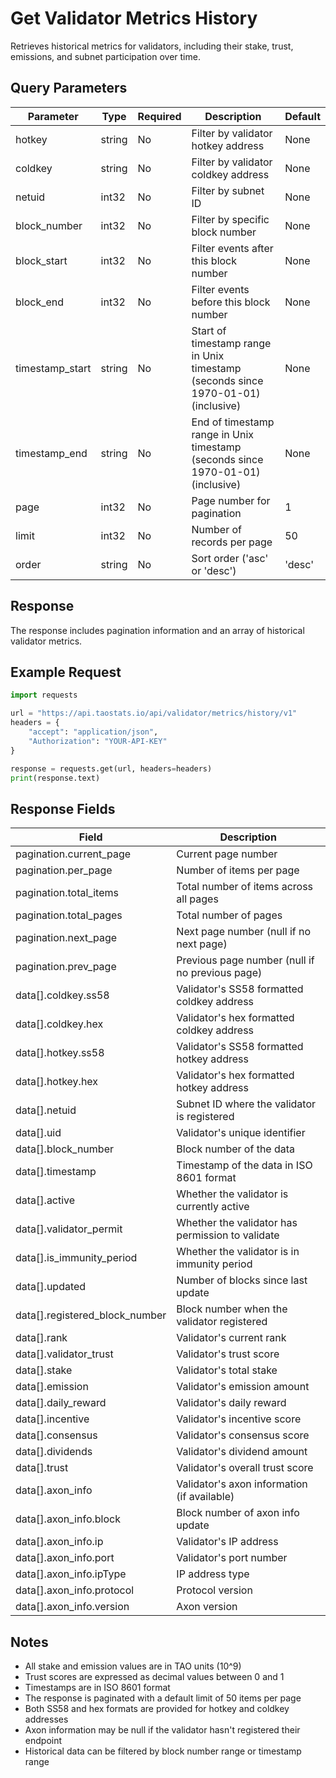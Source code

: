 # Get Validator Metrics History

Retrieves historical metrics for validators, including their stake, trust, emissions, and subnet participation over time.

## Query Parameters

| Parameter | Type | Required | Description | Default |
|-----------|------|----------|-------------|---------|
| hotkey | string | No | Filter by validator hotkey address | None |
| coldkey | string | No | Filter by validator coldkey address | None |
| netuid | int32 | No | Filter by subnet ID | None |
| block_number | int32 | No | Filter by specific block number | None |
| block_start | int32 | No | Filter events after this block number | None |
| block_end | int32 | No | Filter events before this block number | None |
| timestamp_start | string | No | Start of timestamp range in Unix timestamp (seconds since 1970-01-01) (inclusive) | None |
| timestamp_end | string | No | End of timestamp range in Unix timestamp (seconds since 1970-01-01) (inclusive) | None |
| page | int32 | No | Page number for pagination | 1 |
| limit | int32 | No | Number of records per page | 50 |
| order | string | No | Sort order ('asc' or 'desc') | 'desc' |

## Response

The response includes pagination information and an array of historical validator metrics.

## Example Request

```python
import requests

url = "https://api.taostats.io/api/validator/metrics/history/v1"
headers = {
    "accept": "application/json",
    "Authorization": "YOUR-API-KEY"
}

response = requests.get(url, headers=headers)
print(response.text)
```

## Response Fields

| Field | Description |
|-------|-------------|
| pagination.current_page | Current page number |
| pagination.per_page | Number of items per page |
| pagination.total_items | Total number of items across all pages |
| pagination.total_pages | Total number of pages |
| pagination.next_page | Next page number (null if no next page) |
| pagination.prev_page | Previous page number (null if no previous page) |
| data[].coldkey.ss58 | Validator's SS58 formatted coldkey address |
| data[].coldkey.hex | Validator's hex formatted coldkey address |
| data[].hotkey.ss58 | Validator's SS58 formatted hotkey address |
| data[].hotkey.hex | Validator's hex formatted hotkey address |
| data[].netuid | Subnet ID where the validator is registered |
| data[].uid | Validator's unique identifier |
| data[].block_number | Block number of the data |
| data[].timestamp | Timestamp of the data in ISO 8601 format |
| data[].active | Whether the validator is currently active |
| data[].validator_permit | Whether the validator has permission to validate |
| data[].is_immunity_period | Whether the validator is in immunity period |
| data[].updated | Number of blocks since last update |
| data[].registered_block_number | Block number when the validator registered |
| data[].rank | Validator's current rank |
| data[].validator_trust | Validator's trust score |
| data[].stake | Validator's total stake |
| data[].emission | Validator's emission amount |
| data[].daily_reward | Validator's daily reward |
| data[].incentive | Validator's incentive score |
| data[].consensus | Validator's consensus score |
| data[].dividends | Validator's dividend amount |
| data[].trust | Validator's overall trust score |
| data[].axon_info | Validator's axon information (if available) |
| data[].axon_info.block | Block number of axon info update |
| data[].axon_info.ip | Validator's IP address |
| data[].axon_info.port | Validator's port number |
| data[].axon_info.ipType | IP address type |
| data[].axon_info.protocol | Protocol version |
| data[].axon_info.version | Axon version |

## Notes

- All stake and emission values are in TAO units (10^9)
- Trust scores are expressed as decimal values between 0 and 1
- Timestamps are in ISO 8601 format
- The response is paginated with a default limit of 50 items per page
- Both SS58 and hex formats are provided for hotkey and coldkey addresses
- Axon information may be null if the validator hasn't registered their endpoint
- Historical data can be filtered by block number range or timestamp range 